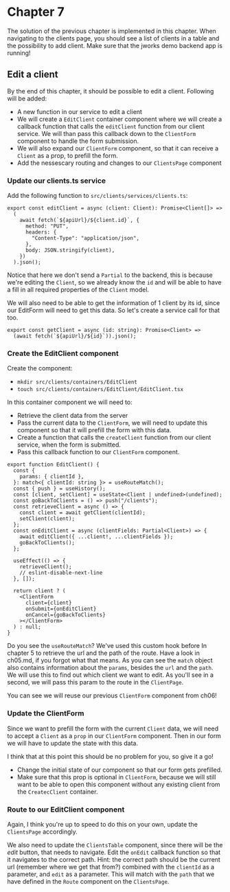 # Chapter 7

The solution of the previous chapter is implemented in this chapter.
When navigating to the clients page, you should see a list of clients in a table and the possibility to add client. Make sure that the jworks demo backend app is running!

## Edit a client

By the end of this chapter, it should be possible to edit a client. Following will be added:

- A new function in our service to edit a client
- We will create a `EditClient` container component where we will create a callback function that calls the `editClient` function
from our client service. We will than pass this callback down to the `ClientForm` component to handle the form submission.
- We will also expand our `ClientForm` component, so that it can receive a `Client` as a prop, to prefill the form.
- Add the nessescary routing and changes to our `ClientsPage` component

### Update our clients.ts service

Add the following function to `src/clients/services/clients.ts`:

```tsx
export const editClient = async (client: Client): Promise<Client[]> =>
  (
    await fetch(`${apiUrl}/${client.id}`, {
      method: "PUT",
      headers: {
        "Content-Type": "application/json",
      },
      body: JSON.stringify(client),
    })
  ).json();
```

Notice that here we don't send a `Partial` to the backend, this is because we're editing the `Client`,
so we already know the `id` and will be able to have a fill in all required properties of the `Client` model.

We will also need to be able to get the information of 1 client by its id, since our EditForm will need to get this data.
So let's create a service call for that too.

```tsx
export const getClient = async (id: string): Promise<Client> =>
  (await fetch(`${apiUrl}/${id}`)).json();
```

### Create the EditClient component

Create the component:

- `mkdir src/clients/containers/EditClient`
- `touch src/clients/containers/EditClient/EditClient.tsx`

In this container component we will need to: 
- Retrieve the client data from the server
- Pass the current data to the `ClientForm`, we will need to update this component so that it will prefill the form with this data.
- Create a function that calls the `createClient` function from our client service, when the form is submitted.
- Pass this callback function to our `ClientForm` component.

```tsx
export function EditClient() {
  const {
    params: { clientId },
  }: match<{ clientId: string }> = useRouteMatch();
  const { push } = useHistory();
  const [client, setClient] = useState<Client | undefined>(undefined);
  const goBackToClients = () => push("/clients");
  const retrieveClient = async () => {
    const client = await getClient(clientId);
    setClient(client);
  };
  const onEditClient = async (clientFields: Partial<Client>) => {
    await editClient({ ...client!, ...clientFields });
    goBackToClients();
  };

  useEffect(() => {
    retrieveClient();
    // eslint-disable-next-line
  }, []);

  return client ? (
    <ClientForm
      client={client}
      onSubmit={onEditClient}
      onCancel={goBackToClients}
    ></ClientForm>
  ) : null;
}

```

Do you see the `useRouteMatch`? We've used this custom hook before In chapter 5 to retrieve the url and the path of the route.
Have a look in ch05.md, if you forgot what that means. 
As you can see the `match` object also contains information about the `params`, besides the `url` and the `path`. 
We will use this to find out which client we want to edit. As you'll see in a second, we will pass this param to the route in the `ClientPage`. 

You can see we will reuse our previous `ClientForm` component from ch06!

### Update the ClientForm

Since we want to prefill the form with the current `Client` data, we will need to accept a `Client` as a `prop` in our
`ClientForm` component. Then in our form we will have to update the state with this data.

I think that at this point this should be no problem for you, so give it a go!
* Change the initial state of our component so that our form gets prefilled.
* Make sure that this prop is optional in `ClientForm`, because we will still want to be able to open this component without
any existing client from the `CreatecClient` container.

### Route to our EditClient component

Again, I think you're up to speed to do this on your own, update the `ClientsPage` accordingly.

We also need to update the `ClientsTable` component, since there will be the _edit_ button, that needs to navigate.
Edit the `onEdit` callback function so that it navigates to the correct path. 
Hint: the correct path should be the current url (remember where we get that from?) combined with the `clientId` as a parameter, and `edit` as a parameter.
This will match with the `path` that we have defined in the `Route` component on the `ClientsPage`.
